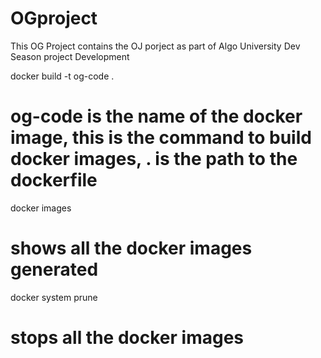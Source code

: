 # OGproject

This OG Project contains the OJ porject as part of Algo University Dev Season project Development

docker build -t og-code .
# og-code is the name of the docker image, this is the command to build docker images, . is the path to the dockerfile
docker images 
# shows all the docker images generated
docker system prune
# stops all the docker images